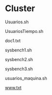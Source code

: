 # Cluster

Usuarios.sh

UsuariosTiempo.sh

doc1.txt

sysbench1.sh

sysbench2.sh

sysbench3.sh

usuarios_maquina.sh

www.txt
